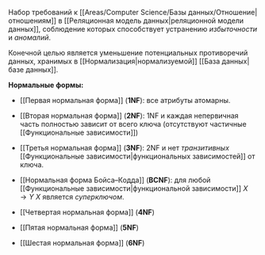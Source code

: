 Набор требований к [[Areas/Computer Science/Базы данных/Отношение|отношениям]] в [[Реляционная модель данных|реляционной модели данных]], соблюдение которых способствует устранению *избыточности* и *аномалий*.

Конечной целью является уменьшение потенциальных противоречий данных, хранимых в [[Нормализация|нормализуемой]] [[База данных|базе данных]].

**Нормальные формы:**

- [[Первая нормальная форма]] (**1NF**): все атрибуты атомарны.
    
- [[Вторая нормальная форма]] (**2NF**): 1NF и каждая непервичная часть полностью зависит от всего ключа (отсутствуют частичные [[Функциональные зависимости]])
    
- [[Третья нормальная форма]] (**3NF**): 2NF и нет *транзитивных* [[Функциональные зависимости|функциональных зависимостей]] от ключа.
    
- [[Нормальная форма Бойса–Кодда]] (**BCNF**): для любой [[Функциональные зависимости|функциональной зависимости]] $X \rightarrow Y$ $X$ является *суперключом*.
	
- [[Четвертая нормальная форма]] (**4NF**)
	
- [[Пятая нормальная форма]] (**5NF**)
	
- [[Шестая нормальная форма]] (**6NF**)
	
